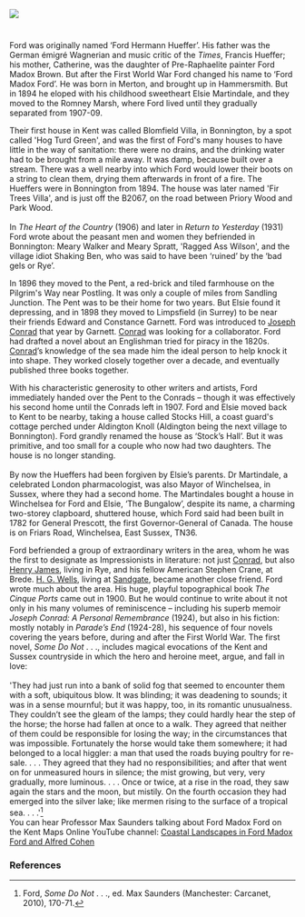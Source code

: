 <a href="https://www.kent-maps.online"><img src="https://www.kent-maps.online/juncture/ve-button.png"></a>
<param ve-config title="Ford Madox Ford (1873-1939)" author="Professor Max Saunders" layout="vtl" 
banner="https://stor.artstor.org/stor/f3590125-3b05-42a0-b365-e33a8735353c" description="Prof. Max Saunders traces the Kent based early married life and works of novelist, poet and editor Ford Madox Ford (Brown).">

<!-- Historical map layers -->
<param ve-map-layer active allmaps allmaps-id="6215fa6c47c47347" title="Bartholomew Kent 1904">

#

Ford was originally named ‘Ford Hermann Hueffer’. His father was the German émigré Wagnerian and music critic of the _Times_, Francis Hueffer; his mother, Catherine, was the daughter of Pre-Raphaelite painter Ford Madox Brown. But after the First World War Ford changed his name to ‘Ford Madox Ford’. He was born in Merton, and brought up in Hammersmith. But in 1894 he eloped with his childhood sweetheart Elsie Martindale, and they moved to the Romney Marsh, where Ford lived until they gradually separated from 1907-09. 
<param ve-image
	   label="Ford Madox Heuffer"
	   attribution="not stated, Public domain, via Wikimedia Commons"
	   license="Public Domain"
	   url="https://upload.wikimedia.org/wikipedia/commons/6/67/Picture_of_Ford_Madox_Hueffer.jpg">
<param ve-entity eid="Q1506093" aliases="Romney Marsh">
<param ve-map center="Q7594628" zoom="13">

Their first house in Kent was called Blomfield Villa, in Bonnington, by a spot called 'Hog Turd Green', and was the first of Ford's many houses to have little in the way of sanitation: there were no drains, and the drinking water had to be brought from a mile away. It was damp, because built over a stream. There was a well nearby into which Ford would lower their boots on a string to clean them, drying them afterwards in front of a fire. The Hueffers were in Bonnington from 1894. The house was later named 'Fir Trees Villa', and is just off the B2067, on the road between Priory Wood and Park Wood. 
<br><br>
In _The Heart of the Country_ (1906) and later in _Return to Yesterday_ (1931) Ford wrote about the peasant men and women they befriended in Bonnington: Meary Walker and Meary Spratt, 'Ragged Ass Wilson', and the village idiot Shaking Ben, who was said to have been ‘ruined’ by the ‘bad gels or Rye’. 
<param ve-image url="https://upload.wikimedia.org/wikipedia/commons/d/d6/Close-up_of_Bonnington_Village_Sign_-_geograph.org.uk_-_2084868.jpg" label="Close-up of Bonnington Village Sign" attribution="David Anstiss via Wikimedia Commons" license="CC BY-SA 2.0">
<param ve-entity eid="Q642884" aliases="Bonnington">
<param ve-map center="Q642884" zoom="14">

In 1896 they moved to the Pent, a red-brick and tiled farmhouse on the Pilgrim's Way near Postling. It was only a couple of miles from Sandling Junction. The Pent was to be their home for two years. But Elsie found it depressing, and in 1898 they moved to Limpsfield (in Surrey) to be near their friends Edward and Constance Garnett. Ford was introduced to [Joseph Conrad](/19c/19c-conrad-biography) that year by Garnett. [Conrad](/19c/19c-conrad-biography) was looking for a collaborator. Ford had drafted a novel about an Englishman tried for piracy in the 1820s. [Conrad](/19c/19c-conrad-biography)’s knowledge of the sea made him the ideal person to help knock it into shape. They worked closely together over a decade, and eventually published three books together.
<param ve-image url="https://upload.wikimedia.org/wikipedia/commons/6/6e/Pent_Farm%2C_Postling_%28geograph_3467328%29.jpg"
	   label="Pent Farm, Postling"
	   attribution="Christopher Hilton"
	   license="CC BY-SA 2.0">
<param ve-entity eid="Q2309424" aliases="Postling">
<param ve-entity eid="Q1863660" aliases="Sandling Junction">
<!-- Base map centered on Tolsford Hill -->
<param ve-map center="Q97346719" zoom="14">

With his characteristic generosity to other writers and artists, Ford immediately handed over the Pent to the Conrads – though it was effectively his second home until the Conrads left in 1907. Ford and Elsie moved back to Kent to be nearby, taking a house called Stocks Hill, a coast guard's cottage perched under Aldington Knoll (Aldington being the next village to Bonnington). Ford grandly renamed the house as ‘Stock’s Hall’. But it was primitive, and too small for a couple who now had two daughters. The house is no longer standing.
<br><br>
By now the Hueffers had been forgiven by Elsie’s parents. Dr Martindale, a celebrated London pharmacologist, was also Mayor of Winchelsea, in Sussex, where they had a second home. The Martindales bought a house in Winchelsea for Ford and Elsie, ‘The Bungalow’, despite its name, a charming two-storey clapboard, shuttered house, which Ford said had been built in 1782 for General Prescott, the first Governor-General of Canada. The house is on Friars Road, Winchelsea, East Sussex, TN36.
<param ve-image url="https://upload.wikimedia.org/wikipedia/commons/0/03/View_of_Aldington_Knoll_-_geograph.org.uk_-_2127422.jpg" label="View of Aldington Knoll" attribution="David Anstiss via Wikimedia Commons" license="CC BY-SA 2.0">
<param ve-entity eid="Q642884" aliases="Bonnington">
<param ve-entity eid="Q921173" aliases="Aldington Knoll">
<param ve-map center="Q921173" zoom="14">

Ford befriended a group of extraordinary writers in the area, whom he was the first to designate as Impressionists in literature: not just [Conrad](/19c/19c-conrad-biography), but also [Henry James](/19c/19c-jamesh-hever-castle), living in Rye, and his fellow American Stephen Crane, at Brede. [H. G. Wells](/20c/20c-wellshg-biography), living at [Sandgate](/placeskz/sandgate-overview/), became another close friend. Ford wrote much about the area. His huge, playful topographical book _The Cinque Ports_ came out in 1900. But he would continue to write about it not only in his many volumes of reminiscence – including his superb memoir _Joseph Conrad: A Personal Remembrance_ (1924), but also in his fiction: mostly notably in _Parade’s End_ (1924-28), his sequence of four novels covering the years before, during and after the First World War. The first novel, _Some Do Not_ . . ., includes magical evocations of the Kent and Sussex countryside in which the hero and heroine meet, argue, and fall in love:
<br><br>
'They had just run into a bank of solid fog that seemed to encounter them with a soft, ubiquitous blow. It was blinding; it was deadening to sounds; it was in a sense mournful; but it was happy, too, in its romantic unusualness. They couldn’t see the gleam of the lamps; they could hardly hear the step of the horse; the horse had fallen at once to a walk. They agreed that neither of them could be responsible for losing the way; in the circumstances that was impossible. Fortunately the horse would take them somewhere; it had belonged to a local higgler: a man that used the roads buying poultry for re-sale. . . . They agreed that they had no responsibilities; and after that went on for unmeasured hours in silence; the mist growing, but very, very gradually, more luminous. . . . Once or twice, at a rise in the road, they saw again the stars and the moon, but mistily. On the fourth occasion they had emerged into the silver lake; like mermen rising to the surface of a tropical sea. . . .'[^ref1]
<br>
You can hear Professor Max Saunders talking about Ford Madox Ford on the Kent Maps Online YouTube channel: [Coastal Landscapes in Ford Madox Ford and Alfred Cohen](https://youtu.be/OXgKPijN82M)
<param ve-image url="https://upload.wikimedia.org/wikipedia/commons/9/98/Harold_Gilman_-_Romney_Marsh_-_B1975.4.329_-_Yale_Center_for_British_Art.jpg" label="Romney Marsh by Harold Gilman" attribution="B1975.4.329 Yale Center for British Art via Wikimedia Commons" license="CC0">
<param ve-entity eid="Q1020800" aliases="Rye">
<param ve-entity eid="Q1941797" aliases="Brede">
<param ve-entity eid="Q1000312" aliases="Sandgate">
<param ve-entity eid="Q1026871" aliases="Winchelsea">
<!-- Base map centered on Orlestone -->
<param ve-map center="Q690486" zoom="10">

### References

[^ref1]: Ford, _Some Do Not_ . . ., ed. Max Saunders (Manchester: Carcanet, 2010), 170-71.
